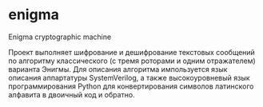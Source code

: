 enigma
======

Enigma cryptographic machine

Проект выполняет шифрование и дешифрование текстовых сообщений по алгоритму классического (с тремя роторами и одним отражателем) варианта Энигмы. Для описания алгоритма импользуется язык описания аппартатуры SystemVerilog, а также высокоуровневый язык программирования Python для конвертирования символов латинского алфавита в двоичный код и обратно.
